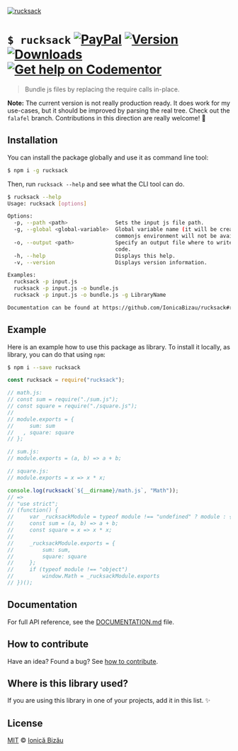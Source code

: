 [![rucksack](http://i.imgur.com/hSPcrjC.png)](#)

# `$ rucksack` [![PayPal](https://img.shields.io/badge/%24-paypal-f39c12.svg)][paypal-donations] [![Version](https://img.shields.io/npm/v/rucksack.svg)](https://www.npmjs.com/package/rucksack) [![Downloads](https://img.shields.io/npm/dt/rucksack.svg)](https://www.npmjs.com/package/rucksack) [![Get help on Codementor](https://cdn.codementor.io/badges/get_help_github.svg)](https://www.codementor.io/johnnyb?utm_source=github&utm_medium=button&utm_term=johnnyb&utm_campaign=github)

> Bundle js files by replacing the require calls in-place.

**Note:** The current version is not really production ready.
It does work for my use-cases, but it should be improved by
parsing the real tree. Check out the `falafel` branch.
Contributions in this direction are really welcome! :sparkling_heart:

## Installation

You can install the package globally and use it as command line tool:

```sh
$ npm i -g rucksack
```

Then, run `rucksack --help` and see what the CLI tool can do.

```sh
$ rucksack --help
Usage: rucksack [options]

Options:
  -p, --path <path>               Sets the input js file path.                     
  -g, --global <global-variable>  Global variable name (it will be created when the
                                  commonjs environment will not be available)      
  -o, --output <path>             Specify an output file where to write the bundle 
                                  code.                                            
  -h, --help                      Displays this help.                              
  -v, --version                   Displays version information.                    

Examples:
  rucksack -p input.js
  rucksack -p input.js -o bundle.js
  rucksack -p input.js -o bundle.js -g LibraryName

Documentation can be found at https://github.com/IonicaBizau/rucksack#readme
```

## Example

Here is an example how to use this package as library. To install it locally, as library, you can do that using `npm`:

```sh
$ npm i --save rucksack
```

```js
const rucksack = require("rucksack");

// math.js:
// const sum = require("./sum.js");
// const square = require("./square.js");
//
// module.exports = {
//     sum: sum
//   , square: square
// };

// sum.js:
// module.exports = (a, b) => a + b;

// square.js:
// module.exports = x => x * x;

console.log(rucksack(`${__dirname}/math.js`, "Math"));
// =>
// "use strict";
// (function() {
//     var _rucksackModule = typeof module !== "undefined" ? module : {};
//     const sum = (a, b) => a + b;
//     const square = x => x * x;
//
//     _rucksackModule.exports = {
//         sum: sum,
//         square: square
//     };
//     if (typeof module !== "object")
//         window.Math = _rucksackModule.exports
// })();
```

## Documentation

For full API reference, see the [DOCUMENTATION.md][docs] file.

## How to contribute
Have an idea? Found a bug? See [how to contribute][contributing].

## Where is this library used?
If you are using this library in one of your projects, add it in this list. :sparkles:

## License

[MIT][license] © [Ionică Bizău][website]

[paypal-donations]: https://www.paypal.com/cgi-bin/webscr?cmd=_s-xclick&hosted_button_id=RVXDDLKKLQRJW
[donate-now]: http://i.imgur.com/6cMbHOC.png

[license]: http://showalicense.com/?fullname=Ionic%C4%83%20Biz%C4%83u%20%3Cbizauionica%40gmail.com%3E%20(http%3A%2F%2Fionicabizau.net)&year=2015#license-mit
[website]: http://ionicabizau.net
[contributing]: /CONTRIBUTING.md
[docs]: /DOCUMENTATION.md